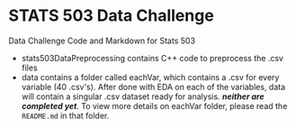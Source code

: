 # STATS 503 Data Challenge
Data Challenge Code and Markdown for Stats 503

* stats503DataPreprocessing contains C++ code to preprocess the .csv files
* data contains a folder called eachVar, which contains a .csv for every variable (40 .csv's). After done with EDA on each of the variables, data will contain a singular .csv dataset ready for analysis. ***neither are completed yet***. To view more details on eachVar folder, please read the `README.md` in that folder.
